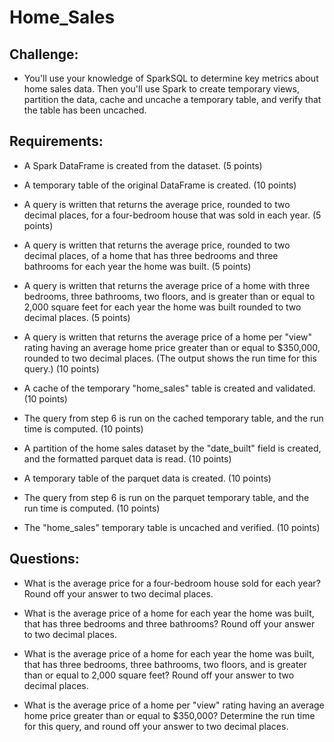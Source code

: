 # Home_Sales

## Challenge:
 -  You'll use your knowledge of SparkSQL to determine key metrics about home sales data. Then you'll use Spark to create temporary views, partition the data, cache and uncache a temporary table, and verify that the table has been uncached.

## Requirements:

 - A Spark DataFrame is created from the dataset. (5 points)

 - A temporary table of the original DataFrame is created. (10 points)

 - A query is written that returns the average price, rounded to two decimal places, for a four-bedroom house that was sold in each year. (5 points)

 - A query is written that returns the average price, rounded to two decimal places, of a home that has three bedrooms and three bathrooms for each year the home was built. (5 points)

 - A query is written that returns the average price of a home with three bedrooms, three bathrooms, two floors, and is greater than or equal to 2,000 square feet for each year the home was built rounded to two decimal places. (5 points)

 - A query is written that returns the average price of a home per "view" rating having an average home price greater than or equal to $350,000, rounded to two decimal places. (The output shows the run time for this query.) (10 points)

 - A cache of the temporary "home_sales" table is created and validated. (10 points)

 - The query from step 6 is run on the cached temporary table, and the run time is computed. (10 points)

 - A partition of the home sales dataset by the "date_built" field is created, and the formatted parquet data is read. (10 points)

 - A temporary table of the parquet data is created. (10 points)

 - The query from step 6 is run on the parquet temporary table, and the run time is computed. (10 points)

 - The "home_sales" temporary table is uncached and verified. (10 points)

## Questions:
 - What is the average price for a four-bedroom house sold for each year? Round off your answer to two decimal places.

 - What is the average price of a home for each year the home was built, that has three bedrooms and three bathrooms? Round off your answer to two decimal places.

 - What is the average price of a home for each year the home was built, that has three bedrooms, three bathrooms, two floors, and is greater than or equal to 2,000 square feet? Round off your answer to two decimal places.

 - What is the average price of a home per "view" rating having an average home price greater than or equal to $350,000? Determine the run time for this query, and round off your answer to two decimal places.
